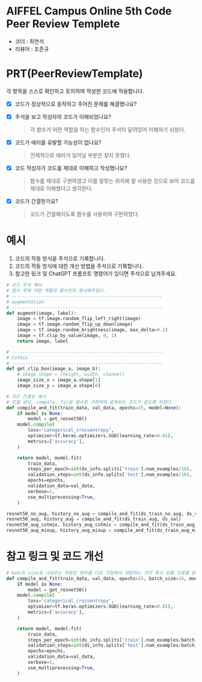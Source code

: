 # AIFFEL Campus Online 5th Code Peer Review Templete
- 코더 : 최연석
- 리뷰어 : 조준규


# PRT(PeerReviewTemplate) 
각 항목을 스스로 확인하고 토의하여 작성한 코드에 적용합니다.

- [X] 코드가 정상적으로 동작하고 주어진 문제를 해결했나요?
  
- [X] 주석을 보고 작성자의 코드가 이해되었나요?
  > 각 함수가 어떤 역할을 하는 함수인지 주석이 달려있어 이해하기 쉬웠다.
- [X] 코드가 에러를 유발할 가능성이 없나요?
  > 전체적으로 에러가 일어날 부분은 찾지 못했다.
- [X] 코드 작성자가 코드를 제대로 이해하고 작성했나요?
  > 함수를 제대로 구현하였고 이를 알맞는 위치에 잘 사용한 것으로 보아 코드를 제대로 이해했다고 생각한다.
- [X] 코드가 간결한가요?
  > 코드가 간결해지도록 함수를 사용하여 구현하였다.

# 예시
1. 코드의 작동 방식을 주석으로 기록합니다.
2. 코드의 작동 방식에 대한 개선 방법을 주석으로 기록합니다.
3. 참고한 링크 및 ChatGPT 프롬프트 명령어가 있다면 주석으로 남겨주세요.
```python
# 코드 주석 예시
# 함수 위에 어떤 역할의 함수인지 명시해주었다.
# --------------------------------------------------------
# augmentation
# --------------------------------------------------------
def augment(image, label):
    image = tf.image.random_flip_left_right(image)
    image = tf.image.random_flip_up_down(image)
    image = tf.image.random_brightness(image, max_delta=0.2)
    image = tf.clip_by_value(image, 0, 1)
    return image, label

# --------------------------------------------------------
# Cutmix
# --------------------------------------------------------
def get_clip_box(image_a, image_b):
    # image.shape = (height, width, channel)
    image_size_x = image_a.shape[1]
    image_size_y = image_a.shape[0]
```
```python
# 코드 간결성 예시
# 모델 생성, compile, fit을 함수로 구현하여 중복되는 코드가 없도록 하였다.
def compile_and_fit(train_data, val_data, epochs=15, model=None):
    if model is None:
        model = get_resnet50()
    model.compile(
        loss='categorical_crossentropy',
        optimizer=tf.keras.optimizers.SGD(learning_rate=0.01),
        metrics=['accuracy'],
    )

    return model, model.fit(
        train_data, 
        steps_per_epoch=int(ds_info.splits['train'].num_examples/16),
        validation_steps=int(ds_info.splits['test'].num_examples/16),
        epochs=epochs,
        validation_data=val_data,
        verbose=1,
        use_multiprocessing=True,
    )

resnet50_no_aug, history_no_aug = compile_and_fit(ds_train_no_aug, ds_val)
resnet50_aug, history_aug = compile_and_fit(ds_train_aug, ds_val)
resnet50_aug_cutmix, history_aug_cutmix = compile_and_fit(ds_train_aug_cutmix, ds_val)
resnet50_aug_mixup, history_aug_mixup = compile_and_fit(ds_train_aug_mixup, ds_val)
```

# 참고 링크 및 코드 개선
```python
# batch size로 나눠주는 부분은 변수를 다로 지정해서 대입하는 것이 혹시 모를 오류를 방지합니다.😊
def compile_and_fit(train_data, val_data, epochs=15, batch_size=16, model=None):
    if model is None:
        model = get_resnet50()
    model.compile(
        loss='categorical_crossentropy',
        optimizer=tf.keras.optimizers.SGD(learning_rate=0.01),
        metrics=['accuracy'],
    )

    return model, model.fit(
        train_data, 
        steps_per_epoch=int(ds_info.splits['train'].num_examples/batch_size),
        validation_steps=int(ds_info.splits['test'].num_examples/batch_size),
        epochs=epochs,
        validation_data=val_data,
        verbose=1,
        use_multiprocessing=True,
    )
```
